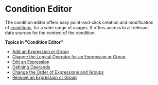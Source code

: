 # Condition Editor

The condition editor offers easy point-and-click creation and modification of [conditions](../index.md), for a wide range of usages. It offers access to all relevant data sources for the context of the condition.

**Topics in "Condition Editor"**
* [Add an Expression or Group](add-an-expression-or-group.md)
* [Change the Logical Operator for an Expression or Group](change-the-logical-operator.md)
* [Edit an Expression](edit-an-expression.md)
* [Defining Operands](defining-operands.md)
* [Change the Order of Expressions and Groups](change-the-order-of-expressions-and-groups.md)
* [Remove an Expression or Group](remove-an-expression-or-group.md)